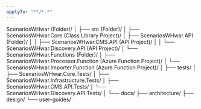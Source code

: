 ```yaml
---
applyTo: "**/*.*"
---
```


ScenariosWHwar (Folder)/
│
├── src (Folder)/
│ ├── ScenariosWHwar.Core (Class Library Project)/
│ ├── ScenariosWHwar.API (Folder)/
│ │ ├── ScenariosWHwar.CMS.API (API Project)/
│ │ └── ScenariosWHwar.Discovery.API (API Project)/
│ └── ScenariosWHwar.Functions (Folder)/
│ ├── ScenariosWHwar.Processor.Function (Azure Function Project)/
│ └── ScenariosWHwar.Importer.Function (Azure Function Project)/
│
├── tests/
│ ├── ScenariosWHwar.Core.Tests/
│ ├── ScenariosWHwar.Infrastructure.Tests/
│ ├── ScenariosWHwar.CMS.API.Tests/
│ └── ScenariosWHwar.Discovery.API.Tests/
│
└── docs/
├── architecture/
├── design/
└── user-guides/
